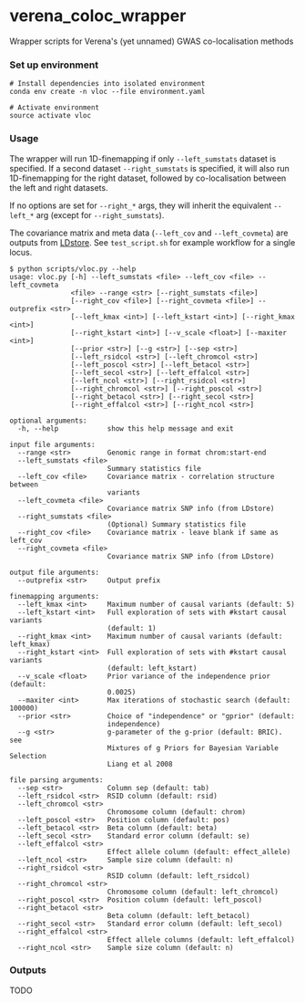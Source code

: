 # verena_coloc_wrapper
Wrapper scripts for Verena's (yet unnamed) GWAS co-localisation methods

### Set up environment
```
# Install dependencies into isolated environment
conda env create -n vloc --file environment.yaml

# Activate environment
source activate vloc
```

### Usage
The wrapper will run 1D-finemapping if only `--left_sumstats` dataset is specified. If a second dataset `--right_sumstats` is specified, it will also run 1D-finemapping for the right dataset, followed by co-localisation between the left and right datasets.

If no options are set for `--right_*` args, they will inherit the equivalent `--left_*` arg (except for `--right_sumstats`).

The covariance matrix and meta data (`--left_cov` and `--left_covmeta`) are outputs from [LDstore](http://www.christianbenner.com/). See `test_script.sh` for example workflow for a single locus.

```
$ python scripts/vloc.py --help
usage: vloc.py [-h] --left_sumstats <file> --left_cov <file> --left_covmeta
               <file> --range <str> [--right_sumstats <file>]
               [--right_cov <file>] [--right_covmeta <file>] --outprefix <str>
               [--left_kmax <int>] [--left_kstart <int>] [--right_kmax <int>]
               [--right_kstart <int>] [--v_scale <float>] [--maxiter <int>]
               [--prior <str>] [--g <str>] [--sep <str>]
               [--left_rsidcol <str>] [--left_chromcol <str>]
               [--left_poscol <str>] [--left_betacol <str>]
               [--left_secol <str>] [--left_effalcol <str>]
               [--left_ncol <str>] [--right_rsidcol <str>]
               [--right_chromcol <str>] [--right_poscol <str>]
               [--right_betacol <str>] [--right_secol <str>]
               [--right_effalcol <str>] [--right_ncol <str>]

optional arguments:
  -h, --help            show this help message and exit

input file arguments:
  --range <str>         Genomic range in format chrom:start-end
  --left_sumstats <file>
                        Summary statistics file
  --left_cov <file>     Covariance matrix - correlation structure between
                        variants
  --left_covmeta <file>
                        Covariance matrix SNP info (from LDstore)
  --right_sumstats <file>
                        (Optional) Summary statistics file
  --right_cov <file>    Covariance matrix - leave blank if same as left_cov
  --right_covmeta <file>
                        Covariance matrix SNP info (from LDstore)

output file arguments:
  --outprefix <str>     Output prefix

finemapping arguments:
  --left_kmax <int>     Maximum number of causal variants (default: 5)
  --left_kstart <int>   Full exploration of sets with #kstart causal variants
                        (default: 1)
  --right_kmax <int>    Maximum number of causal variants (default: left_kmax)
  --right_kstart <int>  Full exploration of sets with #kstart causal variants
                        (default: left_kstart)
  --v_scale <float>     Prior variance of the independence prior (default:
                        0.0025)
  --maxiter <int>       Max iterations of stochastic search (default: 100000)
  --prior <str>         Choice of "independence" or "gprior" (default:
                        independence)
  --g <str>             g-parameter of the g-prior (default: BRIC). see
                        Mixtures of g Priors for Bayesian Variable Selection
                        Liang et al 2008

file parsing arguments:
  --sep <str>           Column sep (default: tab)
  --left_rsidcol <str>  RSID column (default: rsid)
  --left_chromcol <str>
                        Chromosome column (default: chrom)
  --left_poscol <str>   Position column (default: pos)
  --left_betacol <str>  Beta column (default: beta)
  --left_secol <str>    Standard error column (default: se)
  --left_effalcol <str>
                        Effect allele column (default: effect_allele)
  --left_ncol <str>     Sample size column (default: n)
  --right_rsidcol <str>
                        RSID column (default: left_rsidcol)
  --right_chromcol <str>
                        Chromosome column (default: left_chromcol)
  --right_poscol <str>  Position column (default: left_poscol)
  --right_betacol <str>
                        Beta column (default: left_betacol)
  --right_secol <str>   Standard error column (default: left_secol)
  --right_effalcol <str>
                        Effect allele columns (default: left_effalcol)
  --right_ncol <str>    Sample size column (default: n)
```

### Outputs

TODO
